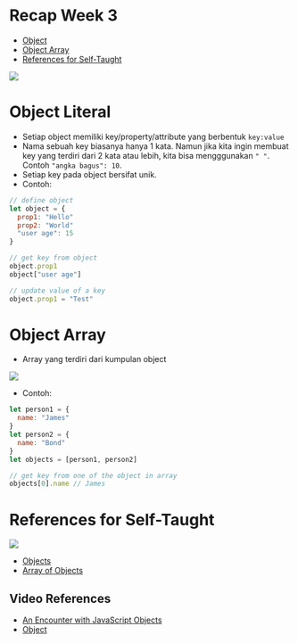 # Recap Week 3

- [Object](#object-literal)
- [Object Array](#object-array)
- [References for Self-Taught](#references-for-self-taught)

![](https://media4.giphy.com/media/wpoLqr5FT1sY0/giphy.gif?cid=ecf05e47hbnc3m5rdrk38ce4wuzg8y6otyy9j5mxr7vyivu1&rid=giphy.gif&ct=g)

# Object Literal

- Setiap object memiliki key/property/attribute yang berbentuk `key:value`
- Nama sebuah key biasanya hanya 1 kata. Namun jika kita ingin membuat key yang terdiri dari 2 kata atau lebih, kita bisa mengggunakan `" "`. Contoh `"angka bagus": 10`.
- Setiap key pada object bersifat unik.
- Contoh:

```js
// define object
let object = {
  prop1: "Hello"
  prop2: "World"
  "user age": 15
}

// get key from object
object.prop1
object["user age"]

// update value of a key
object.prop1 = "Test"
```

# Object Array

- Array yang terdiri dari kumpulan object

![](https://media3.giphy.com/media/l3q2K5jinAlChoCLS/giphy.gif?cid=ecf05e47sr3vwmvjp1lqn8i27gjowoilvkw2rtbewfojv682&rid=giphy.gif&ct=g)

- Contoh:

```js
let person1 = {
  name: "James"
}
let person2 = {
  name: "Bond"
}
let objects = [person1, person2]

// get key from one of the object in array
objects[0].name // James
```

# References for Self-Taught

![](https://media2.giphy.com/media/3o7abGQa0aRJUurpII/giphy.gif?cid=790b76115496294f1dfb6cb86fa8f73cbc58592664d0284a&rid=giphy.gif&ct=g)

- [Objects](https://www.w3schools.com/js/js_objects.asp)
- [Array of Objects](https://www.freecodecamp.org/news/javascript-array-of-objects-tutorial-how-to-create-update-and-loop-through-objects-using-js-array-methods/)

## Video References

- [An Encounter with JavaScript Objects](https://youtu.be/napDjGFjHR0)
- [Object](https://drive.google.com/drive/folders/1BvYvYJeSwBoNMexPbp7jDCYzRchz0kEp)
